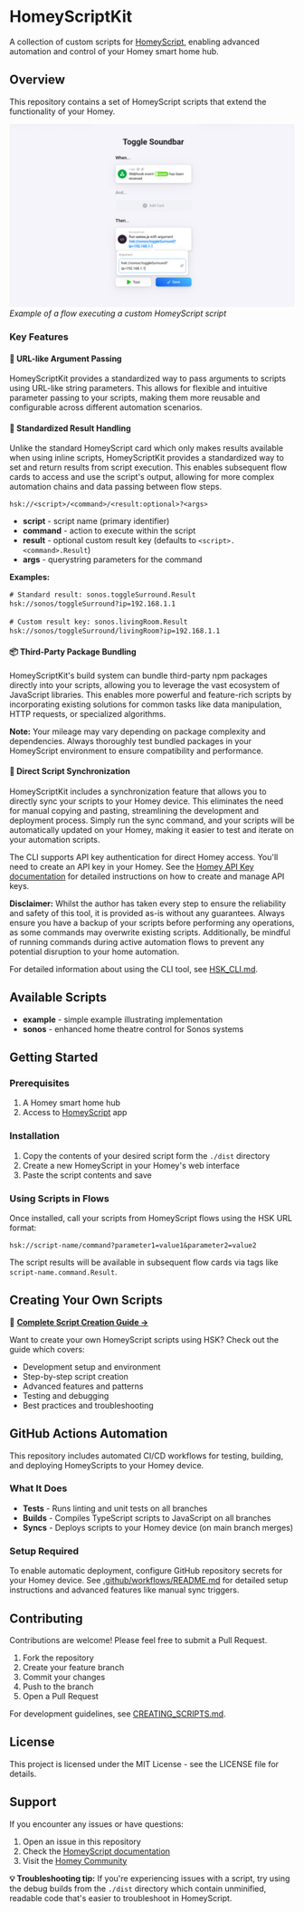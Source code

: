 # HomeyScriptKit

A collection of custom scripts for
[HomeyScript](https://homey.app/en-au/app/com.athom.homeyscript/HomeyScript/),
enabling advanced automation and control of your Homey smart home hub.

## Overview

This repository contains a set of HomeyScript scripts that extend the
functionality of your Homey.

![HomeyScript Example](resources/example.png) _Example of a flow executing a
custom HomeyScript script_

### Key Features

#### 🔗 URL-like Argument Passing

HomeyScriptKit provides a standardized way to pass arguments to scripts using
URL-like string parameters. This allows for flexible and intuitive parameter
passing to your scripts, making them more reusable and configurable across
different automation scenarios.

#### 🔗 Standardized Result Handling

Unlike the standard HomeyScript card which only makes results available when
using inline scripts, HomeyScriptKit provides a standardized way to set and
return results from script execution. This enables subsequent flow cards to
access and use the script's output, allowing for more complex automation chains
and data passing between flow steps.

```
hsk://<script>/<command>/<result:optional>?<args>
```

- **script** - script name (primary identifier)
- **command** - action to execute within the script
- **result** - optional custom result key (defaults to
  `<script>.<command>.Result`)
- **args** - querystring parameters for the command

**Examples:**

```
# Standard result: sonos.toggleSurround.Result
hsk://sonos/toggleSurround?ip=192.168.1.1

# Custom result key: sonos.livingRoom.Result
hsk://sonos/toggleSurround/livingRoom?ip=192.168.1.1
```

#### 📦 Third-Party Package Bundling

HomeyScriptKit's build system can bundle third-party npm packages directly into
your scripts, allowing you to leverage the vast ecosystem of JavaScript
libraries. This enables more powerful and feature-rich scripts by incorporating
existing solutions for common tasks like data manipulation, HTTP requests, or
specialized algorithms.

**Note:** Your mileage may vary depending on package complexity and
dependencies. Always thoroughly test bundled packages in your HomeyScript
environment to ensure compatibility and performance.

#### 🔄 Direct Script Synchronization

HomeyScriptKit includes a synchronization feature that allows you to directly
sync your scripts to your Homey device. This eliminates the need for manual
copying and pasting, streamlining the development and deployment process. Simply
run the sync command, and your scripts will be automatically updated on your
Homey, making it easier to test and iterate on your automation scripts.

The CLI supports API key authentication for direct Homey access. You'll need to
create an API key in your Homey. See the
[Homey API Key documentation](https://support.homey.app/hc/en-us/articles/8178797067292-Getting-started-with-API-Keys)
for detailed instructions on how to create and manage API keys.

**Disclaimer:** Whilst the author has taken every step to ensure the reliability
and safety of this tool, it is provided as-is without any guarantees. Always
ensure you have a backup of your scripts before performing any operations, as
some commands may overwrite existing scripts. Additionally, be mindful of
running commands during active automation flows to prevent any potential
disruption to your home automation.

For detailed information about using the CLI tool, see [HSK_CLI.md](HSK_CLI.md).

## Available Scripts

- **example** - simple example illustrating implementation
- **sonos** - enhanced home theatre control for Sonos systems

## Getting Started

### Prerequisites

1. A Homey smart home hub
2. Access to
   [HomeyScript](https://homey.app/en-au/app/com.athom.homeyscript/HomeyScript/)
   app

### Installation

1. Copy the contents of your desired script form the `./dist` directory
2. Create a new HomeyScript in your Homey's web interface
3. Paste the script contents and save

### Using Scripts in Flows

Once installed, call your scripts from HomeyScript flows using the HSK URL
format:

```
hsk://script-name/command?parameter1=value1&parameter2=value2
```

The script results will be available in subsequent flow cards via tags like
`script-name.command.Result`.

## Creating Your Own Scripts

📖 **[Complete Script Creation Guide →](CREATING_SCRIPTS.md)**

Want to create your own HomeyScript scripts using HSK? Check out the guide which
covers:

- Development setup and environment
- Step-by-step script creation
- Advanced features and patterns
- Testing and debugging
- Best practices and troubleshooting

## GitHub Actions Automation

This repository includes automated CI/CD workflows for testing, building, and
deploying HomeyScripts to your Homey device.

### What It Does

- **Tests** - Runs linting and unit tests on all branches
- **Builds** - Compiles TypeScript scripts to JavaScript on all branches
- **Syncs** - Deploys scripts to your Homey device (on main branch merges)

### Setup Required

To enable automatic deployment, configure GitHub repository secrets for your
Homey device. See [.github/workflows/README.md](.github/workflows/README.md) for
detailed setup instructions and advanced features like manual sync triggers.

## Contributing

Contributions are welcome! Please feel free to submit a Pull Request.

1. Fork the repository
2. Create your feature branch
3. Commit your changes
4. Push to the branch
5. Open a Pull Request

For development guidelines, see [CREATING_SCRIPTS.md](CREATING_SCRIPTS.md).

## License

This project is licensed under the MIT License - see the LICENSE file for
details.

## Support

If you encounter any issues or have questions:

1. Open an issue in this repository
2. Check the
   [HomeyScript documentation](https://athombv.github.io/com.athom.homeyscript/)
3. Visit the [Homey Community](https://community.homey.app/)

**💡 Troubleshooting tip:** If you're experiencing issues with a script, try
using the debug builds from the `./dist` directory which contain unminified,
readable code that's easier to troubleshoot in HomeyScript.
